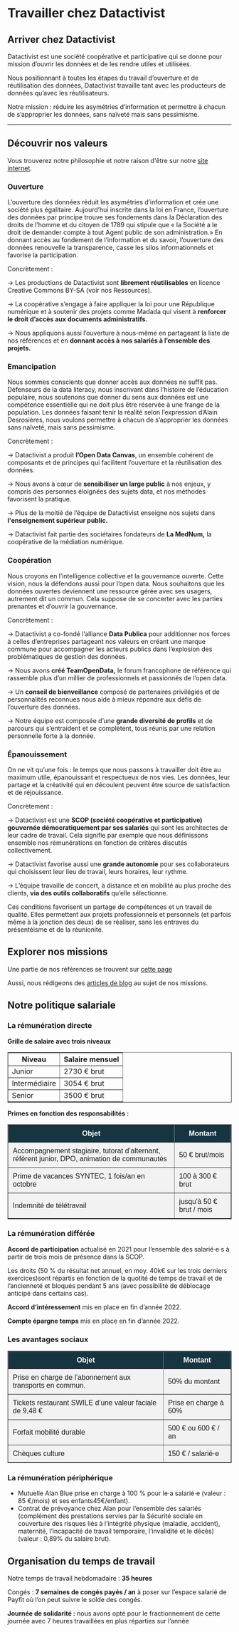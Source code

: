 <head>
<link rel="stylesheet" type="text/css" href="/_static/custom.css">
</head>

# Travailler chez Datactivist

## Arriver chez Datactivist

Datactivist est une société coopérative et participative qui se donne pour mission d’ouvrir les données et de les rendre utiles et utilisées.

Nous positionnant à toutes les étapes du travail d’ouverture et de réutilisation des données, Datactivist travaille tant avec les producteurs de données qu’avec les réutilisateurs.

Notre mission : réduire les asymétries d’information et permettre à chacun de s’approprier les données, sans naïveté mais sans pessimisme.

---

## Découvrir nos valeurs
<div class="myhint">
   Vous trouverez notre philosophie et notre raison d'être sur notre <a href="https://datactivist.coop/fr/a-propos/">site internet</a>.
</div>

<p>

### Ouverture
L’ouverture des données réduit les asymétries d’information et crée une société plus égalitaire. Aujourd’hui inscrite dans la loi en France, l’ouverture des données par principe trouve ses fondements dans la Déclaration des droits de l’homme et du citoyen de 1789 qui stipule que « la Société a le droit de demander compte à tout Agent public de son administration.» En donnant accès au fondement de l’information et du savoir, l’ouverture des données renouvelle la transparence, casse les silos informationnels et favorise la participation.

Concrètement :

→ Les productions de Datactivist sont **librement réutilisables** en licence Creative Commons BY-SA (voir nos Ressources).

→ La coopérative s’engage à faire appliquer la loi pour une République numérique et à soutenir des projets comme Madada qui visent à **renforcer le droit d’accès aux documents administratifs.**

→ Nous appliquons aussi l’ouverture à nous-même en partageant la liste de nos références et en **donnant accès à nos salariés à l’ensemble des projets.**

### Emancipation

Nous sommes conscients que donner accès aux données ne suffit pas. Défenseurs de la data literacy, nous inscrivant dans l’histoire de l’éducation populaire, nous soutenons que donner du sens aux données est une compétence essentielle qui ne doit plus être réservée à une frange de la population. Les données faisant tenir la réalité selon l’expression d’Alain Desrosières, nous voulons permettre à chacun de s’approprier les données sans naïveté, mais sans pessimisme.

Concrètement :

→ Datactivist a produit **l’Open Data Canvas**, un ensemble cohérent de composants et de principes qui facilitent l’ouverture et la réutilisation des données.

→ Nous avons à cœur de **sensibiliser un large public** à nos enjeux, y compris des personnes éloignées des sujets data, et nos méthodes favorisent la pratique.

→ Plus de la moitié de l’équipe de Datactivist enseigne nos sujets dans **l'enseignement supérieur public.**

→ Datactivist fait partie des sociétaires fondateurs de **La MedNum,** la coopérative de la médiation numérique.

### Coopération

Nous croyons en l’intelligence collective et la gouvernance ouverte. Cette vision, nous la défendons aussi pour l’open data. Nous souhaitons que les données ouvertes deviennent une ressource gérée avec ses usagers, autrement dit un commun. Cela suppose de se concerter avec les parties prenantes et d’ouvrir la gouvernance.

Concrètement :

→ Datactivist a co-fondé l’alliance **Data Publica** pour additionner nos forces à celles d’entreprises partageant nos valeurs en créant une marque commune pour accompagner les acteurs publics dans l’explosion des problématiques de gestion des données.

→ Nous avons **créé TeamOpenData,** le forum francophone de référence qui rassemble plus d’un millier de professionnels et passionnés de l’open data.

→ Un **conseil de bienveillance** composé de partenaires privilégiés et de personnalités reconnues nous aide à mieux répondre aux défis de l’ouverture des données.

→ Notre équipe est composée d’une **grande diversité de profils** et de parcours qui s’entraident et se complètent, tous réunis par une relation personnelle forte à la donnée.

### Épanouissement

On ne vit qu’une fois : le temps que nous passons à travailler doit être au maximum utile, épanouissant et respectueux de nos vies. Les données, leur partage et la créativité qui en découlent peuvent être source de satisfaction et de réjouissance.

Concrètement :

→ Datactivist est une **SCOP (société coopérative et participative) gouvernée démocratiquement par ses salariés** qui sont les architectes de leur cadre de travail. Cela signifie par exemple que nous définissons ensemble nos rémunérations en fonction de critères discutés collectivement.

→ Datactivist favorise aussi une **grande autonomie** pour ses collaborateurs qui choisissent leur lieu de travail, leurs horaires, leur rythme.

→ L’équipe travaille de concert, à distance et en mobilité au plus proche des clients, **via des outils collaboratifs** qu’elle sélectionne.

Ces conditions favorisent un partage de compétences et un travail de qualité. Elles permettent aux projets professionnels et personnels (et parfois même à la jonction des deux) de se réaliser, sans les entraves du présentéisme et de la réunionite.


## Explorer nos missions

Une partie de nos références se trouvent sur [cette page](https://datactivist.coop/fr/references/)

Aussi, nous rédigeons des [articles de blog](https://medium.com/datactivist) au sujet de nos missions.

## Notre politique salariale

### La rémunération directe

**Grille de salaire avec trois niveaux**

<table class="mytable" border="1">
  <thead>
    <tr>
      <th>Niveau</th>
      <th>Salaire mensuel</th>
    </tr>
  </thead>
  <tbody>
    <tr>
      <td>Junior</td>
      <td>2730 € brut</td>
    </tr>
    <tr>
      <td>Intermédiaire</td>
      <td>3054 € brut</td>
    </tr>
    <tr>
      <td>Senior</td>
      <td>3500 € brut</td>
    </tr>
  </tbody>
</table>



<p>

**Primes en fonction des responsabilités :**

<table border="1" style="background-color: #f2f2f2; border-collapse: collapse; font-family: Arial, sans-serif;">
  <thead>
    <tr>
      <th style="background-color: #173541; color: #ffffff; padding: 10px;">Objet</th>
      <th style="background-color: #173541; color: #ffffff; padding: 10px;">Montant</th>
    </tr>
  </thead>
  <tbody>
    <tr>
      <td style="background-color: #f2f2f2; padding: 10px;">Accompagnement stagiaire, tutorat d’alternant, référent junior, DPO, animation de communautés</td>
      <td style="background-color: #f2f2f2; padding: 10px;">50 € brut/mois</td>
    </tr>
    <tr>
      <td style="background-color: #f2f2f2; padding: 10px;">Prime de vacances SYNTEC, 1 fois/an en octobre</td>
      <td style="background-color: #f2f2f2; padding: 10px;">100 à 300 € brut</td>
    </tr>
    <tr>
      <td style="background-color: #f2f2f2; padding: 10px;">Indemnité de télétravail</td>
      <td style="background-color: #f2f2f2; padding: 10px;">jusqu'à 50 € brut / mois</td>
   </tr>
   </tbody>
 </table>
 
<p>
   
### La rémunération différée

**Accord de participation** actualisé en 2021 pour l’ensemble des salarié·e·s à partir de trois mois de présence dans la SCOP. 

Les droits (50 % du résultat net annuel, en moy. 40k€ sur les trois derniers exercices)sont répartis en fonction de la quotité de temps de travail et de l’ancienneté et bloqués pendant 5 ans (avec possibilité de déblocage anticipé dans certains cas).
   
**Accord d’intéressement** mis en place en fin d’année 2022.
   
**Compte épargne temps** mis en place en fin d’année 2022.

<p>

### Les avantages sociaux
   
<table border="1" style="background-color: #f2f2f2; border-collapse: collapse; font-family: Arial, sans-serif;">
  <thead>
    <tr>
      <th style="background-color: #173541; color: #ffffff; padding: 10px;">Objet</th>
      <th style="background-color: #173541; color: #ffffff; padding: 10px;">Montant</th>
    </tr>
  </thead>
  <tbody>
    <tr>
      <td style="background-color: #f2f2f2; padding: 10px;">Prise en charge de l’abonnement aux transports en commun.</td>
      <td style="background-color: #f2f2f2; padding: 10px;">50% du montant</td>
    </tr>
    <tr>
      <td style="background-color: #f2f2f2; padding: 10px;">Tickets restaurant SWILE d’une valeur faciale de 9,48 €</td>
      <td style="background-color: #f2f2f2; padding: 10px;">Prise en charge à 60%</td>
    </tr>
    <tr>
      <td style="background-color: #f2f2f2; padding: 10px;">Forfait mobilité durable</td>
      <td style="background-color: #f2f2f2; padding: 10px;">500 € ou 600 € / an</td>
    </tr>
    <tr>
      <td style="background-color: #f2f2f2; padding: 10px;">Chèques culture</td>
      <td style="background-color: #f2f2f2; padding: 10px;">150 € / salarié·e</td>
    </tr>
  </tbody>
</table>

<p>
  
### La rémunération périphérique
   
- Mutuelle Alan Blue prise en charge à 100 % pour le⋅a salarié⋅e (valeur : 85 €/mois) et ses enfants45€/enfant).
- Contrat de prévoyance chez Alan pour l’ensemble des salariés (complément des prestations servies par la Sécurité sociale en couverture des risques liés à l’intégrité physique (maladie, accident), maternité, l’incapacité de travail temporaire, l’invalidité et le décès) (valeur : 0,89% du
salaire brut).
   
## Organisation du temps de travail

Notre temps de travail hebdomadaire : **35 heures**
   
Congés : **7 semaines de congés payés / an** à poser sur l’espace salarié de Payfit où l’on peut suivre le solde des congés.

**Journée de solidarité :** nous avons opté pour le fractionnement de cette journée
avec 7 heures travaillées en plus réparties sur l’année

